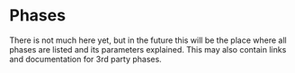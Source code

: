 # Phases

There is not much here yet, but in the future this will be the place
where all phases are listed and its parameters explained.
This may also contain links and documentation for 3rd party phases.
